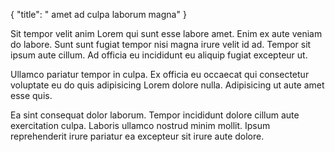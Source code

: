 {
"title": " amet ad culpa laborum magna"
}

Sit tempor velit anim Lorem qui sunt esse labore amet. Enim ex aute veniam do labore. Sunt sunt fugiat tempor nisi magna irure velit id ad. Tempor sit ipsum aute cillum. Ad officia eu incididunt eu aliquip fugiat excepteur ut.

Ullamco pariatur tempor in culpa. Ex officia eu occaecat qui consectetur voluptate eu do quis adipisicing Lorem dolore nulla. Adipisicing ut aute amet esse quis.

Ea sint consequat dolor laborum. Tempor incididunt dolore cillum aute exercitation culpa. Laboris ullamco nostrud minim mollit. Ipsum reprehenderit irure pariatur ea excepteur sit irure aute dolore.